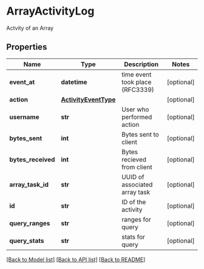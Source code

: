 # ArrayActivityLog

Actvity of an Array

## Properties

| Name               | Type                                          | Description                     | Notes      |
| ------------------ | --------------------------------------------- | ------------------------------- | ---------- |
| **event_at**       | **datetime**                                  | time event took place (RFC3339) | [optional] |
| **action**         | [**ActivityEventType**](ActivityEventType.md) |                                 | [optional] |
| **username**       | **str**                                       | User who performed action       | [optional] |
| **bytes_sent**     | **int**                                       | Bytes sent to client            | [optional] |
| **bytes_received** | **int**                                       | Bytes recieved from client      | [optional] |
| **array_task_id**  | **str**                                       | UUID of associated array task   | [optional] |
| **id**             | **str**                                       | ID of the activity              | [optional] |
| **query_ranges**   | **str**                                       | ranges for query                | [optional] |
| **query_stats**    | **str**                                       | stats for query                 | [optional] |

[[Back to Model list]](../README.md#documentation-for-models) [[Back to API list]](../README.md#documentation-for-api-endpoints) [[Back to README]](../README.md)
